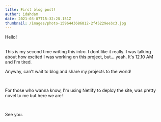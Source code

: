 ```yaml
---
title: First blog post!
author: idahdam
date: 2021-03-07T15:32:28.151Z
thumbnail: /images/photo-1596443686812-2f45229eebc3.jpg
---
```

Hello!

<br/>
This is my second time writing this intro. I dont like it really. I was talking about how excited I was working on this project, but... yeah. It's 12.10 AM and I'm tired.

<br/>

Anyway, can't wait to blog and share my projects to the world! 

<br/>

For those who wanna know, I'm using Netlify to deploy the site, was pretty novel to me but here we are! 

<br/>

See you.